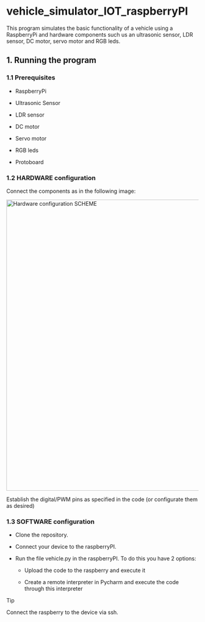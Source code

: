 # vehicle_simulator_IOT_raspberryPI
This program simulates the basic functionality of a vehicle using a RaspberryPi and hardware components such us an ultrasonic sensor, LDR sensor, DC motor, servo motor and RGB leds. 

## 1. Running the program

### 1.1 Prerequisites

- RaspberryPi

- Ultrasonic Sensor
   
- LDR sensor
   
- DC motor
   
- Servo motor

- RGB leds

- Protoboard
   
### 1.2 HARDWARE configuration
Connect the components as in the following image:

<img width="763" alt="Hardware configuration SCHEME" src="https://github.com/pablohd10/vehicle_simulator_IOT_raspberryPI/assets/98902991/85139910-5617-4ca6-ab39-a54563038ddf">

Establish the digital/PWM pins as specified in the code (or configurate them as desired)

### 1.3 SOFTWARE configuration

- Clone the repository.
  
- Connect your device to the raspberryPI.

- Run the file vehicle.py in the raspberryPI. To do this you have 2 options:
  
  - Upload the code to the raspberry and execute it
    
  - Create a remote interpreter in Pycharm and execute the code through this interpreter

> [!TIP]
> Connect the raspberry to the device via ssh.

